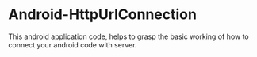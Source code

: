 # Android-HttpUrlConnection
This android application code, helps to grasp the basic working of how to connect your android code with server.
